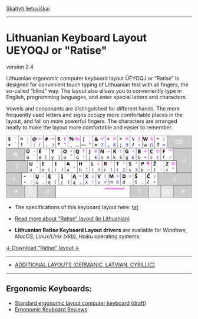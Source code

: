 [Skaityti lietuviškai](README.md)

------------------------------------

# Lithuanian Keyboard Layout UEYOQJ or "Ratise"

version 2.4

Lithuanian ergonomic computer keyboard layout ŪĖYOQJ or “Ratisė” is designed for convenient touch typing of Lithuanian text with all fingers, the so-called “blind” way. The layout also allows you to conveniently type in English, programming languages, and enter special letters and characters.

Vowels and consonants are distinguished for different hands. The more frequently used letters and signs occupy more comfortable places in the layout, and fall on more powerful fingers. The characters are arranged neatly to make the layout more comfortable and easier to remember.

![Ratise layout](docs/images/kb_lt_ratise_viskas.svg)

+ The specifications of this keyboard layout here: [txt](SPECIFICATIONS.txt)

+ [Read more about "Ratise" layout (in Lithuanian)](README.md)

+ __Lithuanian Ratise Keyboard Layout drivers__ are available for _Windows, MacOS, Linux/Unix (xkb), Haiku_ operating systems:

[↓ Download "Ratise" layout ↓](https://github.com/albuck/Ratise-layout/zipball/master)

------------------------------------------------------------------------------------

- [ADDITIONAL LAYOUTS (GERMANIC, LATVIAN, CYRILLIC)](docs/additional_layouts.md)

------------------------------------------------------------------------------------

## Ergonomic Keyboards:

- [Standard ergonomic layout computer keyboard (draft)](https://albuck.github.io/SEL-keyboard/)
- [Ergonomic Keyboard Reviews](http://xahlee.info/kbd/ergonomic_keyboards_index.html)

